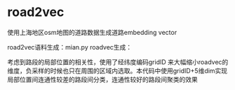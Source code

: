 # road2vec
使用上海地区osm地图的道路数据生成道路embedding vector

road2vec语料生成：mian.py
roadvec生成：

考虑到路段的局部位置的相关性，使用了经纬度编码gridID 来大幅缩小roadvec的维度，负采样的时候也只在周围的区域内选取。本代码中使用gridID+5维dim实现局部位置间连通性较差的路段间分类，连通性较好的路段间聚类的效果
